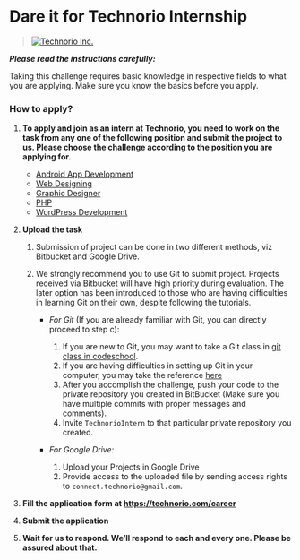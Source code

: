 # Dare it for Technorio Internship

> [![Technorio Inc.](https://technorio.com/wp-content/uploads/2015/09/small_logo.png)](https://technorio.com)

***Please read the instructions carefully:***

Taking this challenge requires basic knowledge in respective fields to what you are applying. Make sure you know the basics before you apply.
	
### How to apply?

1. **To apply and join as an intern at Technorio, you need to work on the task from any one of the following position and submit the project to us. Please choose the challenge according to the position you are applying for.**
	
	* [Android App Development](android)
	* [Web Designing](front-end)
	* [Graphic Designer](graphic-design)
	* [PHP](php-blog)
	* [WordPress Development](wordpress)

2. **Upload the task**
	
	1. Submission of project can be done in two different methods, viz Bitbucket and Google Drive.
	2. We strongly recommend you to use Git to submit project. Projects received via Bitbucket will have high priority during evaluation. The later option has been introduced to those who are having difficulties in learning Git on their own, despite following the tutorials.
		
		* *For Git* (If you are already familiar with Git, you can directly proceed to step c):
			
			1. If you are new to Git, you may want to take a Git class in [git class in codeschool](https://try.github.io/levels/1/challenges/1).
			2. If you are having difficulties in setting up Git in your computer, you may take the reference [here](https://gist.github.com/cham11ng/fee11faf2f41667fad3c9a8c69fde2c2)
			3. After you accomplish the challenge, push your code to the private repository you created in BitBucket (Make sure you have multiple commits with proper messages and comments).
			4. Invite `TechnorioIntern` to that particular private repository you created.

		* *For Google Drive:*
			1.	Upload your Projects in Google Drive
			2.	Provide access to the uploaded file by sending access rights to  `connect.technorio@gmail.com`.

3. **Fill the application form at https://technorio.com/career**

4. **Submit the application**

5. **Wait for us to respond. We’ll respond to each and every one. Please be assured about that.**
